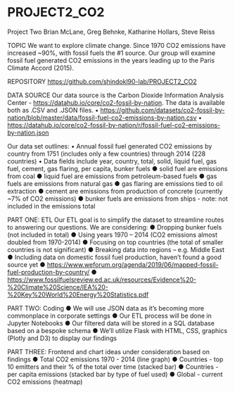 # PROJECT2_CO2



Project Two 
Brian McLane, Greg Behnke, Katharine Hollars, Steve Reiss


TOPIC
We want to explore climate change. Since 1970 CO2 emissions have increased ~90%, with fossil fuels the #1 source. Our group will examine fossil fuel generated CO2 emissions in the years leading up to the Paris Climate Accord (2015).


REPOSITORY
https://github.com/shindokl90-lab/PROJECT2_CO2 


DATA SOURCE
Our data source is the Carbon Dioxide Information Analysis Center - https://datahub.io/core/co2-fossil-by-nation.  The data is available both as .CSV and .JSON files.
•	https://github.com/datasets/co2-fossil-by-nation/blob/master/data/fossil-fuel-co2-emissions-by-nation.csv 
•	https://datahub.io/core/co2-fossil-by-nation/r/fossil-fuel-co2-emissions-by-nation.json 

Our data set outlines: 
•	Annual fossil fuel generated CO2 emissions by country from 1751 (includes only a few countries) through 2014 (228 countries)
•	Data fields include year, country, total, solid, liquid fuel, gas fuel, cement, gas flaring, per capita, bunker fuels
●	solid fuel are emissions from coal
●	liquid fuel are emissions from petroleum-based fuels
●	gas fuels are emissions from natural gas
●	gas flaring are emissions tied to oil extraction
●	cement are emissions from production of concrete (currently ~7% of CO2 emissions)
●	bunker fuels are emissions from ships - note: not included in the emissions total


PART ONE: ETL
Our ETL goal is to simplify the dataset to streamline routes to answering our questions. We are considering:
●	Dropping bunker fuels (not included in total)
●	Using years 1970 – 2014 (CO2 emissions almost doubled from 1970-2014)
●	Focusing on top countries (the total of smaller countries is not significant) 
●	Breaking data into regions – e.g. Middle East 
●	Including data on domestic fossil fuel production, haven’t found a good source yet
●	https://www.weforum.org/agenda/2019/06/mapped-fossil-fuel-production-by-country/ 
●	https://www.fossilfuelsreview.ed.ac.uk/resources/Evidence%20-%20Climate%20Science/IEA%20-%20Key%20World%20Energy%20Statistics.pdf 


PART TWO: Coding
●	We will use JSON data as it’s becoming more commonplace in corporate settings
●	Our ETL process will be done in Jupyter Notebooks
●	Our filtered data will be stored in a SQL database based on a bespoke schema 
●	We’ll utilize Flask with HTML, CSS, graphics (Plotly and D3) to display our findings


PART THREE: Frontend and chart ideas under consideration based on findings
●	Total CO2 emissions 1970 - 2014 (line graph)
●	Countries - top 10 emitters and their % of the total over time (stacked bar)
●	Countries - per capita emissions (stacked bar by type of fuel used)
●	Global - current CO2 emissions (heatmap)

